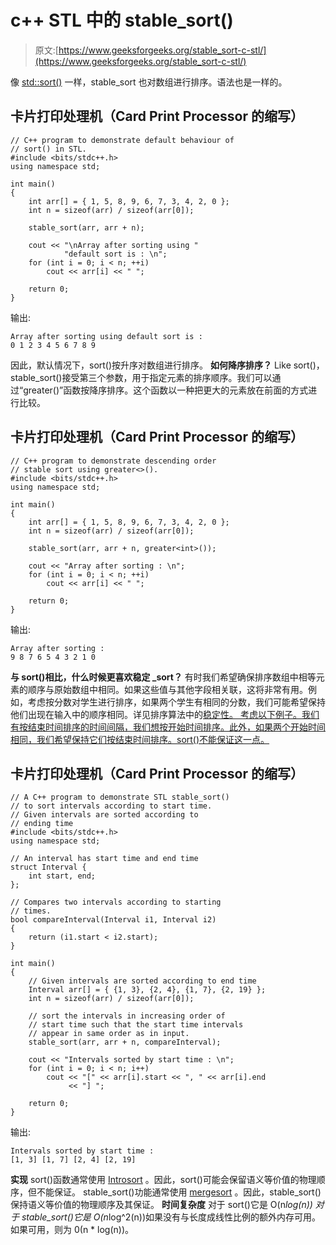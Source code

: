 # c++ STL 中的 stable_sort()

> 原文:[https://www.geeksforgeeks.org/stable_sort-c-stl/](https://www.geeksforgeeks.org/stable_sort-c-stl/)

像 [std::sort()](https://www.geeksforgeeks.org/sort-c-stl/) 一样，stable_sort 也对数组进行排序。语法也是一样的。

## 卡片打印处理机（Card Print Processor 的缩写）

```
// C++ program to demonstrate default behaviour of
// sort() in STL.
#include <bits/stdc++.h>
using namespace std;

int main()
{
    int arr[] = { 1, 5, 8, 9, 6, 7, 3, 4, 2, 0 };
    int n = sizeof(arr) / sizeof(arr[0]);

    stable_sort(arr, arr + n);

    cout << "\nArray after sorting using "
            "default sort is : \n";
    for (int i = 0; i < n; ++i)
        cout << arr[i] << " ";

    return 0;
}
```

输出:

```
Array after sorting using default sort is : 
0 1 2 3 4 5 6 7 8 9 
```

因此，默认情况下，sort()按升序对数组进行排序。
**如何降序排序？**
Like sort()，stable_sort()接受第三个参数，用于指定元素的排序顺序。我们可以通过“greater()”函数按降序排序。这个函数以一种把更大的元素放在前面的方式进行比较。

## 卡片打印处理机（Card Print Processor 的缩写）

```
// C++ program to demonstrate descending order
// stable sort using greater<>().
#include <bits/stdc++.h>
using namespace std;

int main()
{
    int arr[] = { 1, 5, 8, 9, 6, 7, 3, 4, 2, 0 };
    int n = sizeof(arr) / sizeof(arr[0]);

    stable_sort(arr, arr + n, greater<int>());

    cout << "Array after sorting : \n";
    for (int i = 0; i < n; ++i)
        cout << arr[i] << " ";

    return 0;
}
```

输出:

```
Array after sorting : 
9 8 7 6 5 4 3 2 1 0 
```

**与 sort()相比，什么时候更喜欢稳定 _sort？**
有时我们希望确保排序数组中相等元素的顺序与原始数组中相同。如果这些值与其他字段相关联，这将非常有用。例如，考虑按分数对学生进行排序，如果两个学生有相同的分数，我们可能希望保持他们出现在输入中的顺序相同。详见排序算法中的[稳定性。
考虑以下例子。我们有按结束时间排序的时间间隔，我们想按开始时间排序。此外，如果两个开始时间相同，我们希望保持它们按结束时间排序。sort()不能保证这一点。](https://www.geeksforgeeks.org/stability-in-sorting-algorithms/) 

## 卡片打印处理机（Card Print Processor 的缩写）

```
// A C++ program to demonstrate STL stable_sort()
// to sort intervals according to start time.
// Given intervals are sorted according to
// ending time
#include <bits/stdc++.h>
using namespace std;

// An interval has start time and end time
struct Interval {
    int start, end;
};

// Compares two intervals according to starting
// times.
bool compareInterval(Interval i1, Interval i2)
{
    return (i1.start < i2.start);
}

int main()
{
    // Given intervals are sorted according to end time
    Interval arr[] = { {1, 3}, {2, 4}, {1, 7}, {2, 19} };
    int n = sizeof(arr) / sizeof(arr[0]);

    // sort the intervals in increasing order of
    // start time such that the start time intervals
    // appear in same order as in input.
    stable_sort(arr, arr + n, compareInterval);

    cout << "Intervals sorted by start time : \n";
    for (int i = 0; i < n; i++)
        cout << "[" << arr[i].start << ", " << arr[i].end
             << "] ";

    return 0;
}
```

输出:

```
Intervals sorted by start time : 
[1, 3] [1, 7] [2, 4] [2, 19] 
```

**实现**
sort()函数通常使用 [Introsort](https://www.geeksforgeeks.org/know-your-sorting-algorithm-set-2-introsort-cs-sorting-weapon/) 。因此，sort()可能会保留语义等价值的物理顺序，但不能保证。
stable_sort()功能通常使用 [mergesort](https://www.geeksforgeeks.org/merge-sort/) 。因此，stable_sort()保持语义等价值的物理顺序及其保证。
**时间复杂度**
对于 sort()它是 O(n*log(n))
对于 stable_sort()它是 O(n*log^2(n))如果没有与长度成线性比例的额外内存可用。如果可用，则为 0(n * log(n))。